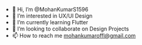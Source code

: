 - 👋 Hi, I’m @MohanKumarS1596
- 👀 I’m interested in UX/UI Design
- 🌱 I’m currently learning Flutter
- 💞️ I’m looking to collaborate on Design Projects
- 📫 How to reach me mohankumaroffl@gmail.com

<!---
MohanKumarS1596/MohanKumarS1596 is a ✨ special ✨ repository because its `README.md` (this file) appears on your GitHub profile.
You can click the Preview link to take a look at your changes.
--->
